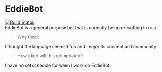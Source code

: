 # EddieBot
[![Build Status](https://travis-ci.org/nsedler/EddieBot.svg?branch=rust-rewrite)](https://travis-ci.org/nsedler/EddieBot)
<br/>
EddieBot is a general purpose bot that is currently being re-writting in rust.

> Why Rust?<br/>

I thought the language seemed fun and I enjoy its concept and community.
<br/>
> How often will this get updated?<br/>

I have no set schedule for when I work on EddieBot.